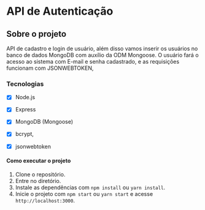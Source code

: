 # API de Autenticação 

## Sobre o projeto

API de cadastro e login de usuário, além disso vamos inserir os usuários no banco de dados MongoDB  com auxílio da ODM Mongoose.
O usuário fará o acesso ao sistema com E-mail e senha cadastrado, e as requisições funcionam com JSONWEBTOKEN,


### Tecnologias

- [x] Node.js
- [x] Express
- [x] MongoDB (Mongoose)
- [x] bcrypt,
- [x] jsonwebtoken


#### Como executar o projeto

1. Clone o repositório.
2. Entre no diretório.
3. Instale as dependências com `npm install` ou `yarn install`.
4. Inicie o projeto com `npm start` ou `yarn start` e acesse `http://localhost:3000`.